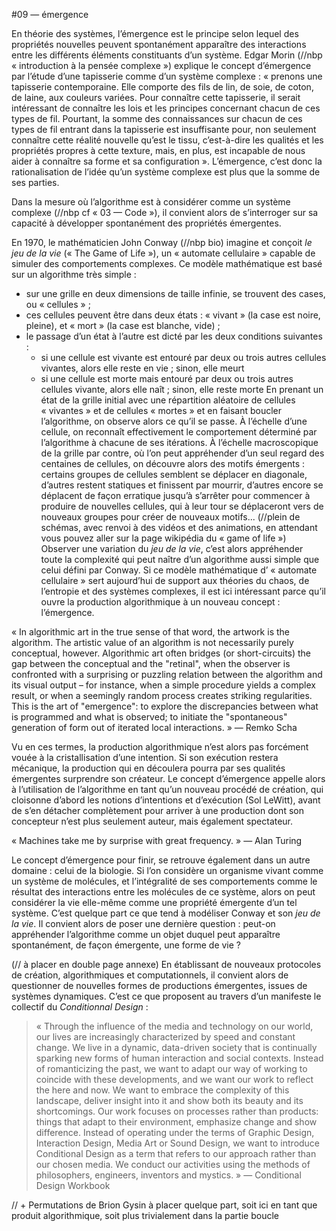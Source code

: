 #09 — émergence


En théorie des systèmes, l’émergence est le principe selon lequel des propriétés nouvelles peuvent spontanément apparaître des interactions entre les différents éléments constituants d’un système. Edgar Morin (//nbp « introduction à la pensée complexe ») explique le concept d’émergence par l’étude d’une tapisserie comme d’un système complexe : « prenons une tapisserie contemporaine. Elle comporte des fils de lin, de soie, de coton, de laine, aux couleurs variées. Pour connaître cette tapisserie, il serait intéressant de connaître les lois et les principes concernant chacun de ces types de fil. Pourtant, la somme des connaissances sur chacun de ces types de fil entrant dans la tapisserie est insuffisante pour, non seulement connaître cette réalité nouvelle qu’est le tissu, c’est-à-dire les qualités et les propriétés propres à cette texture, mais, en plus, est incapable de nous aider à connaître sa forme et sa configuration ».
L’émergence, c’est donc la rationalisation de l’idée qu’un système complexe est plus que la somme de ses parties.

Dans la mesure où l’algorithme est à considérer comme un système complexe (//nbp cf « 03 — Code »), il convient alors de s’interroger sur sa capacité à développer spontanément des propriétés émergentes.

En 1970, le mathématicien John Conway (//nbp bio) imagine et conçoit *le jeu de la vie* (« The Game of Life »), un « automate cellulaire » capable de simuler des comportements complexes. Ce modèle mathématique est basé sur un algorithme très simple : 
+ sur une grille en deux dimensions de taille infinie, se trouvent des cases, ou « cellules » ; 
+ ces cellules peuvent être dans deux états : « vivant » (la case est noire, pleine), et « mort » (la case est blanche, vide) ; 
+ le passage d’un état à l’autre est dicté par les deux conditions suivantes : 
	+ si une cellule est vivante est entouré par deux ou trois autres cellules vivantes, alors elle reste en vie ; sinon, elle meurt
	+ si une cellule est morte mais entouré par deux ou trois autres cellules vivante, alors elle naît ; sinon, elle reste morte
En prenant un état de la grille initial avec une répartition aléatoire de cellules « vivantes » et de cellules « mortes » et en faisant boucler l’algorithme, on observe alors ce qu’il se passe. À l’échelle d’une cellule, on reconnaît effectivement le comportement déterminé par l’algorithme à chacune de ses itérations. À l’échelle macroscopique de la grille par contre, où l’on peut appréhender d’un seul regard des centaines de cellules, on découvre alors des motifs émergents : certains groupes de cellules semblent se déplacer en diagonale, d’autres restent statiques et finissent par mourrir, d’autres encore se déplacent de façon erratique jusqu’à s’arrêter pour commencer à produire de nouvelles cellules, qui à leur tour se déplaceront vers de nouveaux groupes pour créer de nouveaux motifs...
(//plein de schémas, avec renvoi à des vidéos et des animations, en attendant vous pouvez aller sur la page wikipédia du « game of life »)
Observer une variation du *jeu de la vie*, c’est alors appréhender toute la complexité qui peut naître d’un algorithme aussi simple que celui défini par Conway. Si ce modèle mathématique d’ « automate cellulaire » sert aujourd’hui de support aux théories du chaos, de l’entropie et des systèmes complexes, il est ici intéressant parce qu’il ouvre la production algorithmique à un nouveau concept : l’émergence.

« In algorithmic art in the true sense of that word, the artwork is the algorithm. The artistic value of an algorithm is not necessarily purely conceptual, however. Algorithmic art often bridges (or short-circuits) the gap between the conceptual and the "retinal", when the observer is confronted with a surprising or puzzling relation between the algorithm and its visual output – for instance, when a simple procedure yields a complex result, or when a seemingly random process creates striking regularities. This is the art of "emergence": to explore the discrepancies between what is programmed and what is observed; to initiate the "spontaneous" generation of form out of iterated local interactions. » — Remko Scha

Vu en ces termes, la production algorithmique n’est alors pas forcément vouée à la cristallisation d’une intention. Si son exécution restera mécanique, la production qui en découlera pourra par ses qualités émergentes surprendre son créateur. Le concept d’émergence appelle alors à l’utilisation de l’algorithme en tant qu’un nouveau procédé de création, qui cloisonne d’abord les notions d’intentions et d’exécution (Sol LeWitt), avant de s’en détacher complètement pour arriver à une production dont son concepteur n’est plus seulement auteur, mais également spectateur.

« Machines take me by surprise with great frequency. » — Alan Turing

Le concept d’émergence pour finir, se retrouve également dans un autre domaine : celui de la biologie. Si l’on considère un organisme vivant comme un système de molécules, et l’intégralité de ses comportements comme le résultat des interactions entre les molécules de ce système, alors on peut considérer la vie elle-même comme une propriété émergente d’un tel système. C’est quelque part ce que tend à modéliser Conway et son *jeu de la vie*.
Il convient alors de poser une dernière question : peut-on appréhender l’algorithme comme un objet duquel peut apparaître spontanément, de façon émergente, une forme de vie ?


(// à placer en double page annexe)
En établissant de nouveaux protocoles de création, algorithmiques et computationnels, il convient alors de questionner de nouvelles formes de productions émergentes, issues de systèmes dynamiques. C’est ce que proposent au travers d’un manifeste le collectif du *Conditionnal Design* : 
> « Through the influence of the media and technology on our world, our lives are increasingly characterized by speed and constant change. We live in a dynamic, data-driven society that is continually sparking new forms of human interaction and social contexts. Instead of romanticizing the past, we want to adapt our way of working to coincide with these developments, and we want our work to reflect the here and now. We want to embrace the complexity of this landscape, deliver insight into it and show both its beauty and its shortcomings. Our work focuses on processes rather than products: things that adapt to their environment, emphasize change and show difference. Instead of operating under the terms of Graphic Design, Interaction Design, Media Art or Sound Design, we want to introduce Conditional Design as a term that refers to our approach rather than our chosen media. We conduct our activities using the methods of philosophers, engineers, inventors and mystics. » — Conditional Design Workbook

// + Permutations de Brion Gysin à placer quelque part, soit ici en tant que produit algorithmique, soit plus trivialement dans la partie boucle


